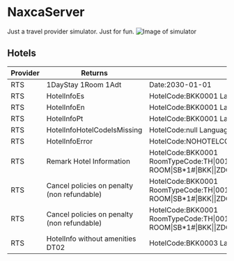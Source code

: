 # NaxcaServer

Just a travel provider simulator. Just for fun.
![Image of simulator](https://lh5.googleusercontent.com/-OiR2Zahgryc/TWtD_hbzbWI/AAAAAAAABeY/S4F8ZLelA2w/s1600/diy_flight_simulator.jpg)
 
## Hotels

Provider|Returns|When request is|Url
|---|---|---|---|
|RTS|1DayStay 1Room 1Adt|Date:2030-01-01|http://matabares.com:8000/rtssimulation/WebServiceProjects/NetWebService/WsHotelProducts.asmx
|RTS|HotelInfoEs|HotelCode:BKK0001 Language:AR|
|RTS|HotelInfoEn|HotelCode:BKK0001 Language:EN|
|RTS|HotelInfoPt|HotelCode:BKK0001 Language:BR|
|RTS|HotelInfoHotelCodeIsMissing|HotelCode:null Language:AR|
|RTS|HotelInfoError|HotelCode:NOHOTELCODE Language:AR|
|RTS|Remark Hotel Information|HotelCode:BKK0001  RoomTypeCode:TH&#124;001:AVAU:19491:M50496:219274:215398&#124;PREMIER ROOM&#124;SB*1#&#124;BKK&#124;&#124;ZDG.CQ&#124;USD&#124;JHPRZGK&#124;~None|http://matabares.com:8000/rtssimulation/WebServiceProjects/NetWebService/WsHotelProducts.asmx
|RTS|Cancel policies on penalty (non refundable)|HotelCode:BKK0001 RoomTypeCode:TH&#124;001:AVAU:19491:M50496:219274:215398&#124;PREMIER ROOM&#124;SB*1#&#124;BKK&#124;&#124;ZDG.CQ&#124;USD&#124;JHPRZGK&#124;~None|
|RTS|Cancel policies on penalty (non refundable)|HotelCode:BKK0001 RoomTypeCode:TH&#124;001:AVAU:19491:M50496:219274:215398&#124;PREMIER ROOM&#124;SB*1#&#124;BKK&#124;&#124;ZDG.CQ&#124;USD&#124;JHPRZGK&#124;~None|
|RTS|HotelInfo without amenities DT02|HotelCode:BKK0003 Language:{AR&#124;EN&#124;BR}||
